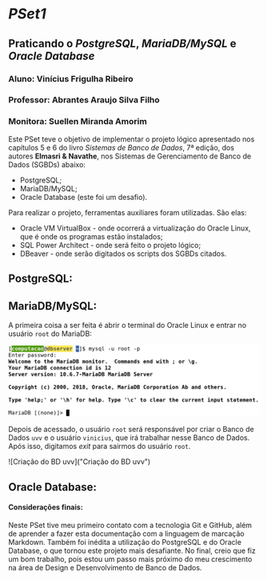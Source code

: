 # _PSet1_
## Praticando o *PostgreSQL*, *MariaDB/MySQL* e *Oracle Database*
### Aluno: Vinícius Frigulha Ribeiro
### Professor: Abrantes Araujo Silva Filho
### Monitora: Suellen Miranda Amorim

Este PSet teve o objetivo de implementar o projeto lógico apresentado nos capítulos 5 e 6 do livro _Sistemas de Banco de Dados_, 7ª edição, dos autores **Elmasri & Navathe**, nos Sistemas de Gerenciamento de Banco de Dados (SGBDs) abaixo:
* PostgreSQL; 
* MariaDB/MySQL; 
* Oracle Database (este foi um desafio).

Para realizar o projeto, ferramentas auxiliares foram utilizadas. São elas: 
* Oracle VM VirtualBox - onde ocorrerá a virtualização do Oracle Linux, que é onde os programas estão instalados;
* SQL Power Architect - onde será feito o projeto lógico;
* DBeaver - onde serão digitados os scripts dos SGBDs citados.

## PostgreSQL:

## MariaDB/MySQL:

A primeira coisa a ser feita é abrir o terminal do Oracle Linux e entrar no usuário `root` do MariaDB:

![Login root MySQL](https://github.com/vinifrigulha/uvv_bd_1_cc1m/blob/main/pset1/imgs/root-mysql.PNG "Login root MySQL")

Depois de acessado, o usuário `root` será responsável por criar o Banco de Dados `uvv` e o usuário `vinicius`, que irá trabalhar nesse Banco de Dados. Após isso, digitamos *exit* para sairmos do usuário `root`.

![Criação do BD uvv]("Criação do BD uvv")

## Oracle Database:

#### **Considerações finais:** 
Neste PSet tive meu primeiro contato com a tecnologia Git e GitHub, além de aprender a fazer esta documentação com a linguagem de marcação Markdown.
Também foi inédita a utilização do PostgreSQL e do Oracle Database, o que tornou este projeto mais desafiante.
No final, creio que fiz um bom trabalho, pois estou um passo mais próximo do meu crescimento na área de Design e Desenvolvimento de Banco de Dados.
